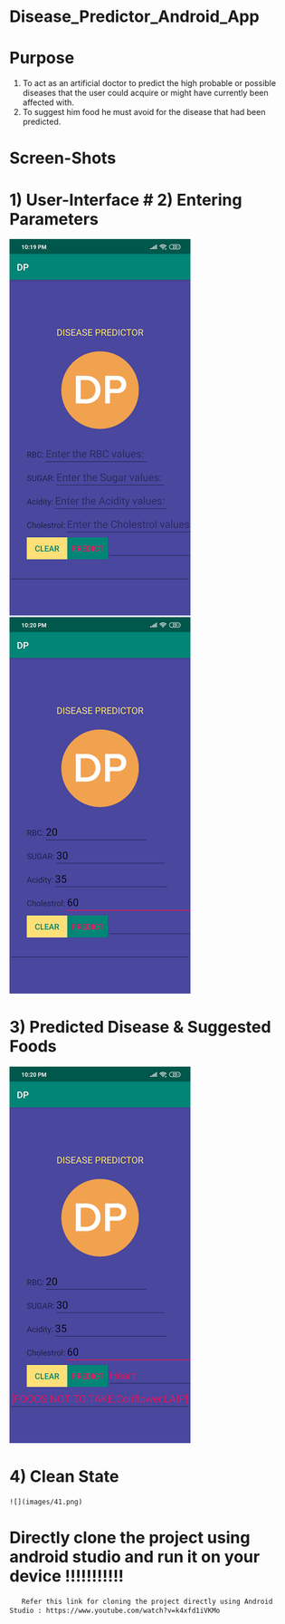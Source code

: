 # Disease_Predictor_Android_App

# Purpose
   1) To act as an artificial doctor to predict the high probable or possible diseases that the user could acquire or might have currently been affected with.
   2) To suggest him food he must avoid for the disease that had been predicted.
   
# Screen-Shots
   
   # 1) User-Interface        #  2) Entering Parameters
   ![](images/1.png)             ![](images/3.png)

 

  
  #  3) Predicted Disease &  Suggested Foods       
  ![](images/41.png)
  
  #  4) Clean State 
    ![](images/41.png)
  
     
  
   # Directly clone the project using android studio and run it on your device !!!!!!!!!!!
   
       Refer this link for cloning the project directly using Android Studio : https://www.youtube.com/watch?v=k4xfd1iVKMo
   
